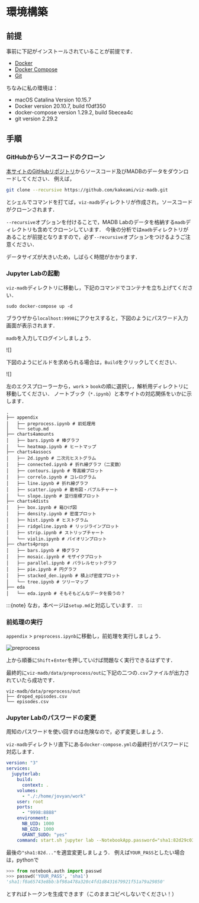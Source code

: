 # 環境構築

## 前提

事前に下記がインストールされていることが前提です．

- [Docker](https://www.docker.com/)
- [Docker Compose](https://docs.docker.jp/compose/toc.html)
- [Git](https://git-scm.com/)

ちなみに私の環境は：

- macOS Catalina Version 10.15.7
- Docker version 20.10.7, build f0df350
- docker-compose version 1.29.2, build 5becea4c
- git version 2.29.2

## 手順

### GitHubからソースコードのクローン

[本サイトのGitHubリポジトリ](https://github.com/kakeami/viz-madb)からソースコード及びMADBのデータをダウンロードしてください．
例えば，

```sh
git clone --recursive https://github.com/kakeami/viz-madb.git
```

とシェルでコマンドを打てば，`viz-madb`ディレクトリが作成され，ソースコードがクローンされます．

`--recursive`オプションを付けることで，MADB Labのデータを格納する`madb`ディレクトリも含めてクローンしています．
今後の分析では`madb`ディレクトリがあることが前提となりますので，必ず`--recursive`オプションをつけるようご注意ください．

データサイズが大きいため，しばらく時間がかかります．

### Jupyter Labの起動

`viz-madb`ディレクトリに移動し，下記のコマンドでコンテナを立ち上げてください．

```
sudo docker-compose up -d
```

ブラウザから`localhost:9998`にアクセスすると，下図のようにパスワード入力画面が表示されます．

`madb`を入力してログインしましょう．

![]

下図のようにビルドを求められる場合は，`Build`をクリックしてください．

![]

左のエクスプローラーから，`work` > `book`の順に選択し，解析用ディレクトリに移動してください．
ノートブック（`*.ipynb`）と本サイトの対応関係をいかに示します．

```
.
├── appendix
│   ├── preprocess.ipynb # 前処理用
│   └── setup.md
├── charts4amounts
│   ├── bars.ipynb # 棒グラフ
│   └── heatmap.ipynb # ヒートマップ
├── charts4assocs
│   ├── 2d.ipynb # 二次元ヒストグラム
│   ├── connected.ipynb # 折れ線グラフ（二変数）
│   ├── contours.ipynb # 等高線プロット
│   ├── correlo.ipynb # コレログラム
│   ├── line.ipynb # 折れ線グラフ
│   ├── scatter.ipynb # 散布図・バブルチャート
│   └── slope.ipynb # 並行座標プロット
├── charts4dists
│   ├── box.ipynb # 箱ひげ図
│   ├── density.ipynb # 密度プロット
│   ├── hist.ipynb # ヒストグラム
│   ├── ridgeline.ipynb # リッジラインプロット
│   ├── strip.ipynb # ストリップチャート
│   └── violin.ipynb # バイオリンプロット
├── charts4props
│   ├── bars.ipynb # 棒グラフ
│   ├── mosaic.ipynb # モザイクプロット
│   ├── parallel.ipynb # パラレルセットグラフ
│   ├── pie.ipynb # 円グラフ
│   ├── stacked_den.ipynb # 積上げ密度プロット
│   └── tree.ipynb # ツリーマップ
├── eda
│   └── eda.ipynb # そもそもどんなデータを扱うの？
```

:::{note}
なお，本ページは`setup.md`と対応しています．
:::

### 前処理の実行

`appendix` > `preprocess.ipynb`に移動し，前処理を実行しましょう．

![preprocess]()

上から順番に`Shift`+`Enter`を押していけば問題なく実行できるはずです．

最終的に`viz-madb/data/preprocess/out`に下記の二つの`.csv`ファイルが出力されていたら成功です．

```
viz-madb/data/preprocess/out
├── droped_episodes.csv
└── episodes.csv
```

### Jupyter Labのパスワードの変更

周知のパスワードを使い回すのは危険なので，必ず変更しましょう．

`viz-madb`ディレクトリ直下にある`docker-compose.yml`の最終行がパスワードに対応します．

```yaml
version: "3"
services:
  jupyterlab:
    build:
      context: .
    volumes:
      - "./:/home/jovyan/work"
    user: root
    ports:
      - "9998:8888"
    environment:
      NB_UID: 1000
      NB_GID: 1000
      GRANT_SUDO: "yes"
    command: start.sh jupyter lab --NotebookApp.password="sha1:82d29c037295:4e7d81a84b2750b65c72483df428016aa6984b5d"
```

最後の`"sha1:82d..."`を適宜変更しましょう．
例えば`YOUR_PASS`としたい場合は，pythonで

```python
>>> from notebook.auth import passwd
>>> passwd('YOUR_PASS', 'sha1')
'sha1:f0a65743e8bb:bf98a478a320c4fd1d8431679921f51a79a29850'
```

とすればトークンを生成できます（このままコピペしないでください！）
